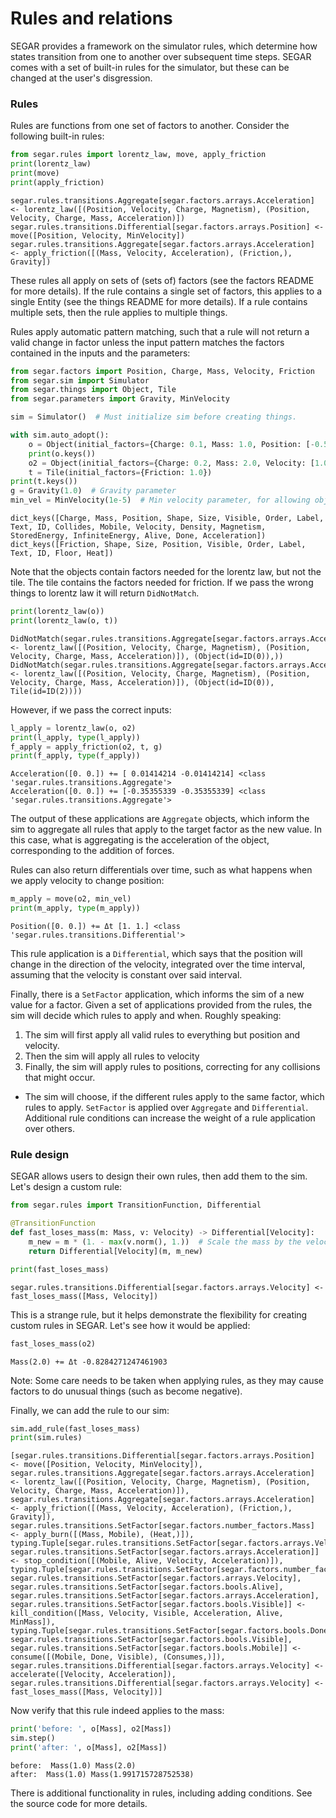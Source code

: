 # Rules and relations

SEGAR provides a framework on the simulator rules, which determine how states transition from one to another over subsequent time steps. SEGAR comes with a set of built-in rules for the simulator, but these can be changed at the user's disgression.

### Rules
Rules are functions from one set of factors to another. Consider the following built-in rules:


```python
from segar.rules import lorentz_law, move, apply_friction
print(lorentz_law)
print(move)
print(apply_friction)
```

    segar.rules.transitions.Aggregate[segar.factors.arrays.Acceleration] <- lorentz_law([(Position, Velocity, Charge, Magnetism), (Position, Velocity, Charge, Mass, Acceleration)])
    segar.rules.transitions.Differential[segar.factors.arrays.Position] <- move([Position, Velocity, MinVelocity])
    segar.rules.transitions.Aggregate[segar.factors.arrays.Acceleration] <- apply_friction([(Mass, Velocity, Acceleration), (Friction,), Gravity])


These rules all apply on sets of (sets of) factors (see the factors README for more details). If the rule contains a single set of factors, this applies to a single Entity (see the things README for more details). If a rule contains multiple sets, then the rule applies to multiple things.

Rules apply automatic pattern matching, such that a rule will not return a valid change in factor unless the input pattern matches the factors contained in the inputs and the parameters:


```python
from segar.factors import Position, Charge, Mass, Velocity, Friction
from segar.sim import Simulator
from segar.things import Object, Tile
from segar.parameters import Gravity, MinVelocity

sim = Simulator()  # Must initialize sim before creating things.

with sim.auto_adopt():
    o = Object(initial_factors={Charge: 0.1, Mass: 1.0, Position: [-0.5, 0.5]})
    print(o.keys())
    o2 = Object(initial_factors={Charge: 0.2, Mass: 2.0, Velocity: [1.0, 1.0]})
    t = Tile(initial_factors={Friction: 1.0})
print(t.keys())
g = Gravity(1.0)  # Gravity parameter
min_vel = MinVelocity(1e-5)  # Min velocity parameter, for allowing objects to "stop"
```

    dict_keys([Charge, Mass, Position, Shape, Size, Visible, Order, Label, Text, ID, Collides, Mobile, Velocity, Density, Magnetism, StoredEnergy, InfiniteEnergy, Alive, Done, Acceleration])
    dict_keys([Friction, Shape, Size, Position, Visible, Order, Label, Text, ID, Floor, Heat])


Note that the objects contain factors needed for the lorentz law, but not the tile. The tile contains the factors needed for friction. If we pass the wrong things to lorentz law it will return `DidNotMatch`.


```python
print(lorentz_law(o))
print(lorentz_law(o, t))
```

    DidNotMatch(segar.rules.transitions.Aggregate[segar.factors.arrays.Acceleration] <- lorentz_law([(Position, Velocity, Charge, Magnetism), (Position, Velocity, Charge, Mass, Acceleration)]), (Object(id=ID(0)),))
    DidNotMatch(segar.rules.transitions.Aggregate[segar.factors.arrays.Acceleration] <- lorentz_law([(Position, Velocity, Charge, Magnetism), (Position, Velocity, Charge, Mass, Acceleration)]), (Object(id=ID(0)), Tile(id=ID(2))))


However, if we pass the correct inputs:


```python
l_apply = lorentz_law(o, o2)
print(l_apply, type(l_apply))
f_apply = apply_friction(o2, t, g)
print(f_apply, type(f_apply))
```

    Acceleration([0. 0.]) += [ 0.01414214 -0.01414214] <class 'segar.rules.transitions.Aggregate'>
    Acceleration([0. 0.]) += [-0.35355339 -0.35355339] <class 'segar.rules.transitions.Aggregate'>


The output of these applications are `Aggregate` objects, which inform the sim to aggregate all rules that apply to the target factor as the new value. In this case, what is aggregating is the acceleration of the object, corresponding to the addition of forces.

Rules can also return differentials over time, such as what happens when we apply velocity to change position:


```python
m_apply = move(o2, min_vel)
print(m_apply, type(m_apply))
```

    Position([0. 0.]) += Δt [1. 1.] <class 'segar.rules.transitions.Differential'>


This rule application is a `Differential`, which says that the position will change in the direction of the velocity, integrated over the time interval, assuming that the velocity is constant over said interval.

Finally, there is a `SetFactor` application, which informs the sim of a new value for a factor. 
Given a set of applications provided from the rules, the sim will decide which rules to apply and when.
Roughly speaking:
1) The sim will first apply all valid rules to everything but position and velocity.
2) Then the sim will apply all rules to velocity
3) Finally, the sim will apply rules to positions, correcting for any collisions that might occur.
* The sim will choose, if the different rules apply to the same factor, which rules to apply. `SetFactor` is applied over `Aggregate` and `Differential`. Additional rule conditions can increase the weight of a rule application over others.

### Rule design

SEGAR allows users to design their own rules, then add them to the sim. Let's design a custom rule: 


```python
from segar.rules import TransitionFunction, Differential

@TransitionFunction
def fast_loses_mass(m: Mass, v: Velocity) -> Differential[Velocity]:
    m_new = m * (1. - max(v.norm(), 1.))  # Scale the mass by the velocity
    return Differential[Velocity](m, m_new)

print(fast_loses_mass)
```

    segar.rules.transitions.Differential[segar.factors.arrays.Velocity] <- fast_loses_mass([Mass, Velocity])


This is a strange rule, but it helps demonstrate the flexibility for creating custom rules in SEGAR. Let's see how it would be applied:


```python
fast_loses_mass(o2)
```




    Mass(2.0) += Δt -0.8284271247461903



Note: Some care needs to be taken when applying rules, as they may cause factors to do unusual things (such as become negative).

Finally, we can add the rule to our sim:


```python
sim.add_rule(fast_loses_mass)
print(sim.rules)
```

    [segar.rules.transitions.Differential[segar.factors.arrays.Position] <- move([Position, Velocity, MinVelocity]), segar.rules.transitions.Aggregate[segar.factors.arrays.Acceleration] <- lorentz_law([(Position, Velocity, Charge, Magnetism), (Position, Velocity, Charge, Mass, Acceleration)]), segar.rules.transitions.Aggregate[segar.factors.arrays.Acceleration] <- apply_friction([(Mass, Velocity, Acceleration), (Friction,), Gravity]), segar.rules.transitions.SetFactor[segar.factors.number_factors.Mass] <- apply_burn([(Mass, Mobile), (Heat,)]), typing.Tuple[segar.rules.transitions.SetFactor[segar.factors.arrays.Velocity], segar.rules.transitions.SetFactor[segar.factors.arrays.Acceleration]] <- stop_condition([(Mobile, Alive, Velocity, Acceleration)]), typing.Tuple[segar.rules.transitions.SetFactor[segar.factors.number_factors.Mass], segar.rules.transitions.SetFactor[segar.factors.arrays.Velocity], segar.rules.transitions.SetFactor[segar.factors.bools.Alive], segar.rules.transitions.SetFactor[segar.factors.arrays.Acceleration], segar.rules.transitions.SetFactor[segar.factors.bools.Visible]] <- kill_condition([Mass, Velocity, Visible, Acceleration, Alive, MinMass]), typing.Tuple[segar.rules.transitions.SetFactor[segar.factors.bools.Done], segar.rules.transitions.SetFactor[segar.factors.bools.Visible], segar.rules.transitions.SetFactor[segar.factors.bools.Mobile]] <- consume([(Mobile, Done, Visible), (Consumes,)]), segar.rules.transitions.Differential[segar.factors.arrays.Velocity] <- accelerate([Velocity, Acceleration]), segar.rules.transitions.Differential[segar.factors.arrays.Velocity] <- fast_loses_mass([Mass, Velocity])]


Now verify that this rule indeed applies to the mass:


```python
print('before: ', o[Mass], o2[Mass])
sim.step()
print('after: ', o[Mass], o2[Mass])
```

    before:  Mass(1.0) Mass(2.0)
    after:  Mass(1.0) Mass(1.991715728752538)


There is additional functionality in rules, including adding conditions. See the source code for more details.


```python

```
